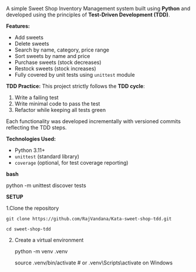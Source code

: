 A simple Sweet Shop Inventory Management system built using **Python** and developed using the principles of **Test-Driven Development (TDD)**.

**Features:**
- Add sweets
- Delete sweets
- Search by name, category, price range
- Sort sweets by name and price
- Purchase sweets (stock decreases)
- Restock sweets (stock increases)
- Fully covered by unit tests using `unittest` module
  
**TDD Practice:**
This project strictly follows the **TDD cycle**:
1.  Write a failing test
2.  Write minimal code to pass the test
3.  Refactor while keeping all tests green

Each functionality was developed incrementally with versioned commits reflecting the TDD steps.

**Technologies Used:**
- Python 3.11+
- `unittest` (standard library)
- `coverage` (optional, for test coverage reporting)

**bash**

python -m unittest discover tests

**SETUP**

1.Clone the repository

    git clone https://github.com/RajVandana/Kata-sweet-shop-tdd.git
    
    cd sweet-shop-tdd
    
2. Create a virtual environment
   
    python -m venv .venv
   
    source .venv/bin/activate  # or .venv\Scripts\activate on Windows
